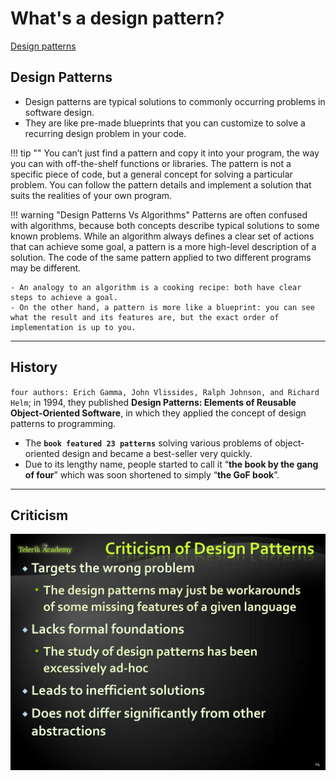 # What's a design pattern?

[Design patterns](https://refactoring.guru/design-patterns/catalog)

## Design Patterns

- Design patterns are typical solutions to commonly occurring problems in software design.
- They are like pre-made blueprints that you can customize to solve a recurring design problem in your code.

!!! tip ""
    You can’t just find a pattern and copy it into your program, the way you can with off-the-shelf functions or libraries. The pattern is not a specific piece of code, but a general concept for solving a particular problem. You can follow the pattern details and implement a solution that suits the realities of your own program.

!!! warning "Design Patterns Vs Algorithms"
    Patterns are often confused with algorithms, because both concepts describe typical solutions to some known problems. While an algorithm always defines a clear set of actions that can achieve some goal, a pattern is a more high-level description of a solution. The code of the same pattern applied to two different programs may be different.

    - An analogy to an algorithm is a cooking recipe: both have clear steps to achieve a goal.
    - On the other hand, a pattern is more like a blueprint: you can see what the result and its features are, but the exact order of implementation is up to you.

---

## History

`four authors: Erich Gamma, John Vlissides, Ralph Johnson, and Richard Helm`; in 1994, they published **Design Patterns: Elements of Reusable Object-Oriented Software**, in which they applied the concept of design patterns to programming.

- The **`book featured 23 patterns`** solving various problems of object-oriented design and became a best-seller very quickly.
- Due to its lengthy name, people started to call it “**the book by the gang of four**” which was soon shortened to simply “**the GoF book**”.

---

## Criticism

![criticism of design patterns](../images/design-patterns/Criticism+of+Design+Patterns.jpg)
